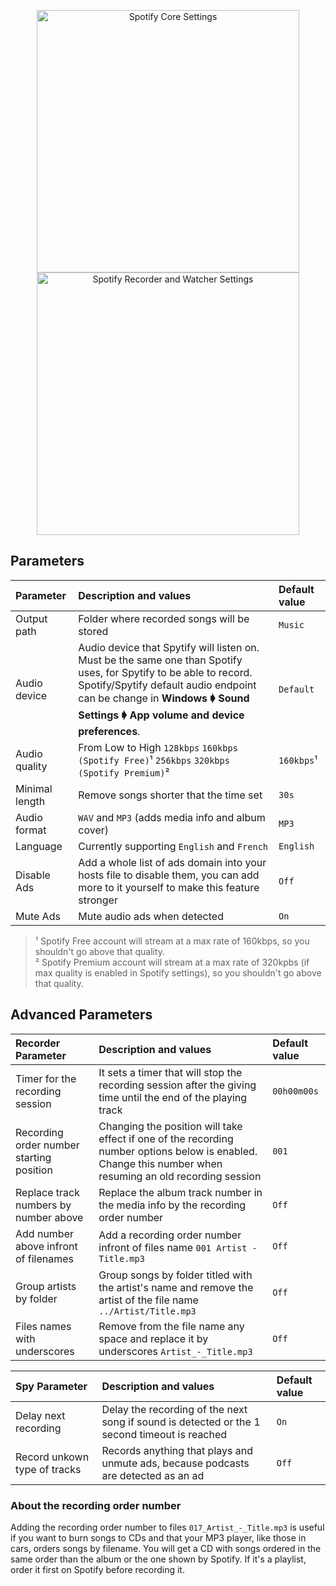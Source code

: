 <p align="center">
    <a href="https://raw.githubusercontent.com/jwallet/spy-spotify/gh-pages/assets/images/ui_settings.png">
        <img width="420" alt="Spotify Core Settings" height="auto" src="https://raw.githubusercontent.com/jwallet/spy-spotify/gh-pages/assets/images/ui_settings.png"/>
    </a>
    <a href="https://raw.githubusercontent.com/jwallet/spy-spotify/gh-pages/assets/images/ui_advanced_settings.png">
        <img alt="Spotify Recorder and Watcher Settings" width="420" height="auto" src="https://raw.githubusercontent.com/jwallet/spy-spotify/gh-pages/assets/images/ui_advanced_settings.png"/>
    </a>
</p>

## Parameters

| Parameter               | Description and values                 | Default value  |
|:------------------------|:---------------------------------------|:---------------|
| Output path             | Folder where recorded songs will be stored | `Music`     |
| Audio device            | Audio device that Spytify will listen on. Must be the same one than Spotify uses, for Spytify to be able to record. Spotify/Spytify default audio endpoint can be change in **Windows 🡂 Sound Settings 🡂 App volume and device preferences**. | `Default`   |
| Audio quality           | From Low to High `128kbps` `160kbps (Spotify Free)`¹ `256kbps` `320kbps (Spotify Premium)`² | `160kbps`¹ |
| Minimal length          | Remove songs shorter that the time set  | `30s`  |
| Audio format            | `WAV` and `MP3` (adds media info and album cover) | `MP3`    |
| Language               | Currently supporting `English` and `French` | `English` |
| Disable Ads             | Add a whole list of ads domain into your hosts file to disable them, you can add more to it yourself to make this feature stronger | `Off`   |
| Mute Ads               | Mute audio ads when detected | `On` |

> ¹ Spotify Free account will stream at a max rate of 160kbps, so you shouldn't go above that quality.     
> ² Spotify Premium account will stream at a max rate of 320kpbs (if max quality is enabled in Spotify settings), so you shouldn't go above that quality.

## Advanced Parameters

| Recorder Parameter                   | Description and values                 | Default value  |
|:-------------------------------------|:---------------------------------------|:---------------|
| Timer for the recording session      | It sets a timer that will stop the recording session after the giving time until the end of the playing track | `00h00m00s` |
| Recording order number starting position   | Changing the position will take effect if one of the recording number options below is enabled. Change this number when resuming an old recording session | `001` |
| Replace track numbers by number above      | Replace the album track number in the media info by the recording order number | `Off` |
| Add number above infront of filenames     | Add a recording order number infront of files name `001 Artist - Title.mp3` | `Off` |
| Group artists by folder              | Group songs by folder titled with the artist's name and remove the artist of the file name `../Artist/Title.mp3` | `Off` |
| Files names with underscores      | Remove from the file name any space and replace it by underscores `Artist_-_Title.mp3` | `Off` | 


| Spy Parameter                | Description and values                 | Default value  |
|:-----------------------------|:---------------------------------------|:---------------|
| Delay next recording         | Delay the recording of the next song if sound is detected or the 1 second timeout is reached | `On` |
| Record unkown type of tracks | Records anything that plays and unmute ads, because podcasts are detected as an ad  | `Off` |

### About the recording order number
Adding the recording order number to files `017_Artist_-_Title.mp3` is useful if you want to burn songs to CDs and that your MP3 player, like those in cars, orders songs by filename. You will get a CD with songs ordered in the same order than the album or the one shown by Spotify. If it's a playlist, order it first on Spotify before recording it.

